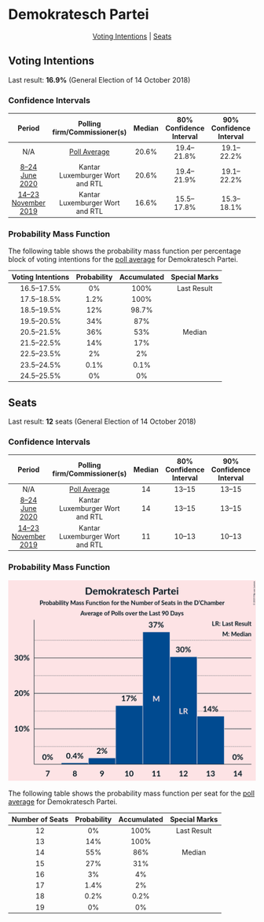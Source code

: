 # Demokratesch Partei

<p align="center"><a href="#voting-intentions">Voting Intentions</a> | <a href="#seats">Seats</a></p>

## Voting Intentions

Last result: **16.9%** (General Election of 14 October 2018)

### Confidence Intervals

| Period     | Polling firm/Commissioner(s) | Median | 80% Confidence Interval | 90% Confidence Interval | 95% Confidence Interval | 99% Confidence Interval |
|:----------:|:----------------:|:-----------:|:-----------------------:|:-----------------------:|:-----------------------:|:-----------------------:|
| N/A | [Poll Average](average.html) | 20.6% | 19.4–21.8% | 19.1–22.2% | 18.8–22.5% | 18.3–23.1% |
| [8–24 June 2020](2020-06-24-Kantar.html) | Kantar <br> Luxemburger Wort and RTL | 20.6% | 19.4–21.9% | 19.1–22.2% | 18.8–22.5% | 18.2–23.1% |
| [14–23 November 2019](2019-11-23-Kantar.html) | Kantar <br> Luxemburger Wort and RTL | 16.6% | 15.5–17.8% | 15.3–18.1% | 15.0–18.4% | 14.5–19.0% |

### Probability Mass Function

The following table shows the probability mass function per percentage block of voting intentions for the [poll average](average.html) for Demokratesch Partei.

| Voting Intentions | Probability | Accumulated | Special Marks |
|:-----------------:|:-----------:|:-----------:|:-------------:|
| 16.5–17.5% | 0% | 100% | Last Result |
| 17.5–18.5% | 1.2% | 100% |  |
| 18.5–19.5% | 12% | 98.7% |  |
| 19.5–20.5% | 34% | 87% |  |
| 20.5–21.5% | 36% | 53% | Median |
| 21.5–22.5% | 14% | 17% |  |
| 22.5–23.5% | 2% | 2% |  |
| 23.5–24.5% | 0.1% | 0.1% |  |
| 24.5–25.5% | 0% | 0% |  |


## Seats

Last result: **12** seats (General Election of 14 October 2018)

### Confidence Intervals

| Period     | Polling firm/Commissioner(s) | Median | 80% Confidence Interval | 90% Confidence Interval | 95% Confidence Interval | 99% Confidence Interval |
|:----------:|:----------------:|:------:|:-----------------------:|:-----------------------:|:-----------------------:|:-----------------------:|
| N/A | [Poll Average](average.html) | 14 | 13–15 | 13–15 | 13–16 | 13–17 |
| [8–24 June 2020](2020-06-24-Kantar.html) | Kantar <br> Luxemburger Wort and RTL | 14 | 13–15 | 13–15 | 13–16 | 13–17 |
| [14–23 November 2019](2019-11-23-Kantar.html) | Kantar <br> Luxemburger Wort and RTL | 11 | 10–13 | 10–13 | 10–13 | 9–13 |

### Probability Mass Function

![Graph with seats probability mass function not yet produced](average-seats-pmf-demokrateschpartei.png "Seats Probability Mass Function")

The following table shows the probability mass function per seat for the [poll average](average.html) for Demokratesch Partei.

| Number of Seats | Probability | Accumulated | Special Marks |
|:---------------:|:-----------:|:-----------:|:-------------:|
| 12 | 0% | 100% | Last Result |
| 13 | 14% | 100% |  |
| 14 | 55% | 86% | Median |
| 15 | 27% | 31% |  |
| 16 | 3% | 4% |  |
| 17 | 1.4% | 2% |  |
| 18 | 0.2% | 0.2% |  |
| 19 | 0% | 0% |  |



